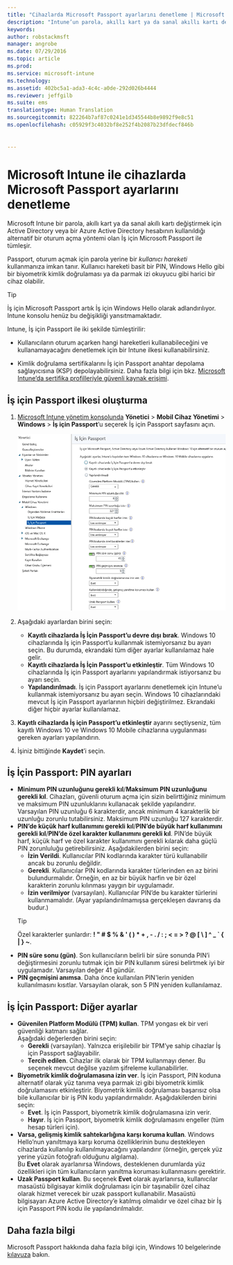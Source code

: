 ```yaml
---
title: "Cihazlarda Microsoft Passport ayarlarını denetleme | Microsoft Intune"
description: "Intune’un parola, akıllı kart ya da sanal akıllı kartı değiştirmek için Active Directory veya bir Azure Active Directory hesabının kullanıldığı alternatif bir oturum açma yöntemi olan İş için Microsoft Passport ile nasıl tümleşik çalıştığını öğrenin."
keywords: 
author: robstackmsft
manager: angrobe
ms.date: 07/29/2016
ms.topic: article
ms.prod: 
ms.service: microsoft-intune
ms.technology: 
ms.assetid: 402bc5a1-ada3-4c4c-a0de-292d026b4444
ms.reviewer: jeffgilb
ms.suite: ems
translationtype: Human Translation
ms.sourcegitcommit: 822264b7af87c0241e1d345544b8e9892f9e8c51
ms.openlocfilehash: c05929f3c4032bf8e252f4b2087b23dfdecf846b


---
```


# Microsoft Intune ile cihazlarda Microsoft Passport ayarlarını denetleme
Microsoft Intune bir parola, akıllı kart ya da sanal akıllı kartı değiştirmek için Active Directory veya bir Azure Active Directory hesabının kullanıldığı alternatif bir oturum açma yöntemi olan İş için Microsoft Passport ile tümleşir.

Passport, oturum açmak için parola yerine bir *kullanıcı hareketi* kullanmanıza imkan tanır. Kullanıcı hareketi basit bir PIN, Windows Hello gibi bir biyometrik kimlik doğrulaması ya da parmak izi okuyucu gibi harici bir cihaz olabilir.

>[!TIP]
>İş için Microsoft Passport artık İş için Windows Hello olarak adlandırılıyor. Intune konsolu henüz bu değişikliği yansıtmamaktadır.

Intune, İş için Passport ile iki şekilde tümleştirilir:

-   Kullanıcıların oturum açarken hangi hareketleri kullanabileceğini ve kullanamayacağını denetlemek için bir Intune ilkesi kullanabilirsiniz.

-   Kimlik doğrulama sertifikalarını İş için Passport anahtar depolama sağlayıcısına (KSP) depolayabilirsiniz. Daha fazla bilgi için bkz. [Microsoft Intune’da sertifika profilleriyle güvenli kaynak erişimi](secure-resource-access-with-certificate-profiles.md).

## İş için Passport ilkesi oluşturma

1.  [Microsoft Intune yönetim konsolunda](https://manage.microsoft.com) **Yönetici** &gt; **Mobil Cihaz Yönetimi** &gt; **Windows** &gt; **İş için Passport**’u seçerek İş için Passport sayfasını açın.

    ![İş için Passport sayfası](../media/passport.png)

2.  Aşağıdaki ayarlardan birini seçin:
    - **Kayıtlı cihazlarda İş İçin Passport’u devre dışı bırak**. Windows 10 cihazlarında İş için Passport’u kullanmak istemiyorsanız bu ayarı seçin. Bu durumda, ekrandaki tüm diğer ayarlar kullanılamaz hale gelir.
    - **Kayıtlı cihazlarda İş İçin Passport’u etkinleştir**. Tüm Windows 10 cihazlarında İş için Passport ayarlarını yapılandırmak istiyorsanız bu ayarı seçin.
    - **Yapılandırılmadı**. İş için Passport ayarlarını denetlemek için Intune’u kullanmak istemiyorsanız bu ayarı seçin. Windows 10 cihazlarındaki mevcut İş için Passport ayarlarının hiçbiri değiştirilmez. Ekrandaki diğer hiçbir ayarlar kullanılamaz.
3.  **Kayıtlı cihazlarda İş için Passport’u etkinleştir** ayarını seçtiyseniz, tüm kayıtlı Windows 10 ve Windows 10 Mobile cihazlarına uygulanması gereken ayarları yapılandırın.
4.  İşiniz bittiğinde **Kaydet**’i seçin.

## İş İçin Passport: PIN ayarları


- **Minimum PIN uzunluğunu gerekli kıl**/**Maksimum PIN uzunluğunu gerekli kıl**. Cihazları, güvenli oturum açma için sizin belirttiğiniz minimum ve maksimum PIN uzunluklarını kullanacak şekilde yapılandırır. Varsayılan PIN uzunluğu 6 karakterdir, ancak minimum 4 karakterlik bir uzunluğu zorunlu tutabilirsiniz. Maksimum PIN uzunluğu 127 karakterdir.
- **PIN’de küçük harf kullanımını gerekli kıl**/**PIN’de büyük harf kullanımını gerekli kıl**/**PIN’de özel karakter kullanımını gerekli kıl**. PIN’de büyük harf, küçük harf ve özel karakter kullanımını gerekli kılarak daha güçlü PIN zorunluluğu getirebilirsiniz. Aşağıdakilerden birini seçin:
    - **İzin Verildi**. Kullanıcılar PIN kodlarında karakter türü kullanabilir ancak bu zorunlu değildir.
    - **Gerekli**. Kullanıcılar PIN kodlarında karakter türlerinden en az birini bulundurmalıdır. Örneğin, en az bir büyük harfin ve bir özel karakterin zorunlu kılınması yaygın bir uygulamadır.
    - **İzin verilmiyor** (varsayılan). Kullanıcılar PIN’de bu karakter türlerini kullanmamalıdır. (Ayar yapılandırılmamışsa gerçekleşen davranış da budur.)
    > [!TIP]
    > Özel karakterler şunlardır: **! " # $ % &amp; ' ( ) &#42; + , - . / : ; &lt; = &gt; ? @ [ \ ] ^ _ &#96; { &#124; } ~**.
- **PIN süre sonu (gün)**. Son kullanıcıların belirli bir süre sonunda PIN’i değiştirmesini zorunlu tutmak için bir PIN kullanım süresi belirtmek iyi bir uygulamadır. Varsayılan değer 41 gündür.
- **PIN geçmişini anımsa**. Daha önce kullanılan PIN'lerin yeniden kullanılmasını kısıtlar. Varsayılan olarak, son 5 PIN yeniden kullanılamaz.


## İş İçin Passport: Diğer ayarlar

- **Güvenilen Platform Modülü (TPM) kullan**. TPM yongası ek bir veri güvenliği katmanı sağlar.<br>Aşağıdaki değerlerden birini seçin:
    - **Gerekli** (varsayılan). Yalnızca erişilebilir bir TPM’ye sahip cihazlar İş için Passport sağlayabilir.
    - **Tercih edilen**. Cihazlar ilk olarak bir TPM kullanmayı dener. Bu seçenek mevcut değilse yazılım şifreleme kullanabilirler.
- **Biyometrik kimlik doğrulamasına izin ver**. İş için Passport, PIN koduna alternatif olarak yüz tanıma veya parmak izi gibi biyometrik kimlik doğrulamasını etkinleştirir. Biyometrik kimlik doğrulaması başarısız olsa bile kullanıcılar bir iş PIN kodu yapılandırmalıdır. Aşağıdakilerden birini seçin:
    - **Evet**. İş için Passport, biyometrik kimlik doğrulamasına izin verir.
    - **Hayır**. İş için Passport, biyometrik kimlik doğrulamasını engeller (tüm hesap türleri için).
- **Varsa, gelişmiş kimlik sahtekarlığına karşı koruma kullan**. Windows Hello’nun yanıltmaya karşı koruma özelliklerinin bunu destekleyen cihazlarda kullanılıp kullanılmayacağını yapılandırır (örneğin, gerçek yüz yerine yüzün fotoğrafı olduğunu algılama).<br>Bu **Evet** olarak ayarlanırsa Windows, desteklenen durumlarda yüz özellikleri için tüm kullanıcıların yanıltma koruması kullanmasını gerektirir.
- **Uzak Passport kullan**. Bu seçenek **Evet** olarak ayarlanırsa, kullanıcılar masaüstü bilgisayar kimlik doğrulaması için bir taşınabilir özel cihaz olarak hizmet verecek bir uzak passport kullanabilir. Masaüstü bilgisayarı Azure Active Directory’e katılmış olmalıdır ve özel cihaz bir İş için Passport PIN kodu ile yapılandırılmalıdır.

## Daha fazla bilgi
Microsoft Passport hakkında daha fazla bilgi için, Windows 10 belgelerinde [kılavuza](https://technet.microsoft.com/library/mt589441.aspx) bakın.



<!--HONumber=Aug16_HO1-->


